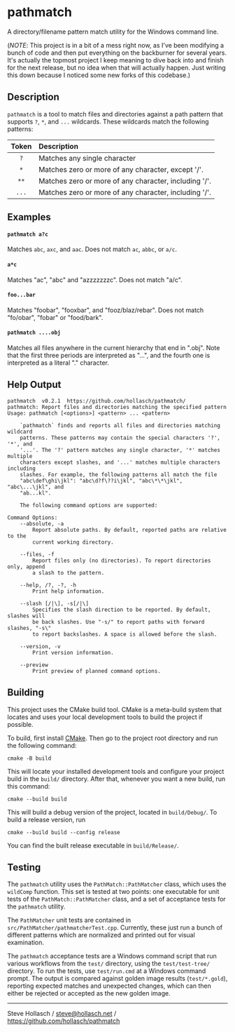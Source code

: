 pathmatch
====================================================================================================

A directory/filename pattern match utility for the Windows command line.

(*NOTE*: This project is in a bit of a mess right now, as I've been modifying a bunch of code and
then put everything on the backburner for several years. It's actually the topmost project I keep
meaning to dive back into and finish for the next release, but no idea when that will actually
happen. Just writing this down because I noticed some new forks of this codebase.)


Description
------------
`pathmatch` is a tool to match files and directories against a path pattern that supports `?`, `*`,
and `...` wildcards. These wildcards match the following patterns:

| Token | Description
|:-----:|:---------------------------------------------------------
| `?`   | Matches any single character
| `*`   | Matches zero or more of any character, except '/'.
| `**`  | Matches zero or more of any character, including '/'.
| `...` | Matches zero or more of any character, including '/'.


Examples
---------

#### `pathmatch a?c`
  Matches `abc`, `axc`, and `aac`. Does not match `ac`, `abbc`, or `a/c`.

#### `a*c`
  Matches "ac", "abc" and "azzzzzzzc". Does not match "a/c".

#### `foo...bar`
  Matches "foobar", "fooxbar", and "fooz/blaz/rebar". Does not match "fo/obar", "fobar" or
  "food/bark".

#### `pathmatch ....obj`
  Matches all files anywhere in the current hierarchy that end in ".obj". Note that the first three
  periods are interpreted as "...", and the fourth one is interpreted as a literal "." character.


Help Output
------------
```
pathmatch  v0.2.1  https://github.com/hollasch/pathmatch/
pathmatch: Report files and directories matching the specified pattern
Usage: pathmatch [<options>] <pattern> ... <pattern>

    `pathmatch` finds and reports all files and directories matching wildcard
    patterns. These patterns may contain the special characters '?', '*', and
    '...'. The '?' pattern matches any single character, '*' matches multiple
    characters except slashes, and '...' matches multiple characters including
    slashes. For example, the following patterns all match the file
    "abc\def\ghi\jkl": "abc\d?f\??i\jkl", "abc\*\*\jkl", "abc\...\jkl", and
    "ab...kl".

    The following command options are supported:

Command Options:
    --absolute, -a
        Report absolute paths. By default, reported paths are relative to the
        current working directory.

    --files, -f
        Report files only (no directories). To report directories only, append
        a slash to the pattern.

    --help, /?, -?, -h
        Print help information.

    --slash [/|\], -s[/|\]
        Specifies the slash direction to be reported. By default, slashes will
        be back slashes. Use "-s/" to report paths with forward slashes, "-s\"
        to report backslashes. A space is allowed before the slash.

    --version, -v
        Print version information.

    --preview
        Print preview of planned command options.
```


Building
---------
This project uses the CMake build tool. CMake is a meta-build system that locates and uses your
local development tools to build the project if possible.

To build, first install [CMake][]. Then go to the project root directory and run the following
command:

    cmake -B build

This will locate your installed development tools and configure your project build in the `build/`
directory. After that, whenever you want a new build, run this command:

    cmake --build build

This will build a debug version of the project, located in `build/Debug/`. To build a release
version, run

    cmake --build build --config release

You can find the built release executable in `build/Release/`.


Testing
--------
The `pathmatch` utility uses the `PathMatch::PathMatcher` class, which uses the `wildComp` function.
This set is tested at two points: one executable for unit tests of the `PathMatch::PathMatcher`
class, and a set of acceptance tests for the `pathmatch` utility.

The `PathMatcher` unit tests are contained in `src/PathMatcher/pathmatcherTest.cpp`. Currently,
these just run a bunch of different patterns which are normalized and printed out for visual
examination.

The `pathmatch` acceptance tests are a Windows command script that run various workflows from the
`test/` directory, using the `test/test-tree/` directory. To run the tests, use `test/run.cmd` at a
Windows command prompt. The output is compared against golden image results (`test/*.gold`),
reporting expected matches and unexpected changes, which can then either be rejected or accepted as
the new golden image.



----
Steve Hollasch  /  steve@hollasch.net  /  https://github.com/hollasch/pathmatch



[CMake]: https://cmake.org/
